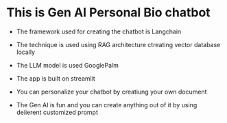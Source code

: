 # This is Gen AI Personal Bio chatbot

- The framework used for creating the chatbot is Langchain
- The technique is used using RAG architecture ctreating vector database locally 
- The LLM model is used GooglePalm

- The app is built on streamlit
- You can personalize your chatbot by creatiung your own document 
- The Gen AI is fun and you can create anything out of it by using deiierent customized prompt 

